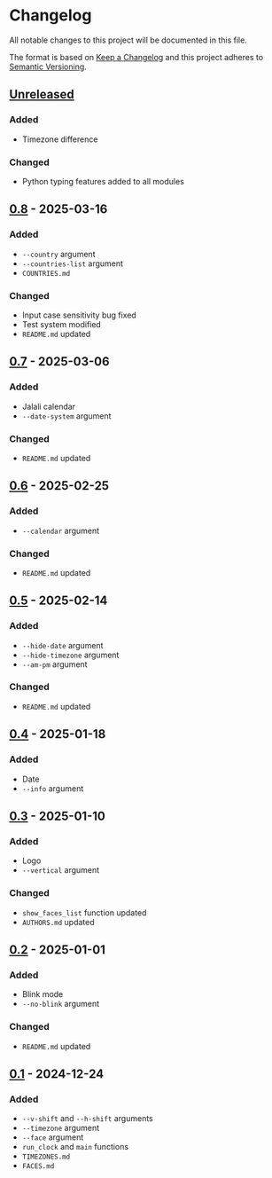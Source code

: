 # Changelog
All notable changes to this project will be documented in this file.

The format is based on [Keep a Changelog](http://keepachangelog.com/en/1.0.0/)
and this project adheres to [Semantic Versioning](http://semver.org/spec/v2.0.0.html).

## [Unreleased]
### Added
- Timezone difference
### Changed
- Python typing features added to all modules
## [0.8] - 2025-03-16
### Added
- `--country` argument
- `--countries-list` argument
- `COUNTRIES.md`
### Changed
- Input case sensitivity bug fixed
- Test system modified
- `README.md` updated
## [0.7] - 2025-03-06
### Added
- Jalali calendar
- `--date-system` argument
### Changed
- `README.md` updated
## [0.6] - 2025-02-25
### Added
- `--calendar` argument
### Changed
- `README.md` updated
## [0.5] - 2025-02-14
### Added
- `--hide-date` argument
- `--hide-timezone` argument
- `--am-pm` argument
### Changed
- `README.md` updated
## [0.4] - 2025-01-18
### Added
- Date
- `--info` argument
## [0.3] - 2025-01-10
### Added
- Logo
- `--vertical` argument
### Changed
- `show_faces_list` function updated
- `AUTHORS.md` updated
## [0.2] - 2025-01-01
### Added
- Blink mode
- `--no-blink` argument
### Changed
- `README.md` updated
## [0.1] - 2024-12-24
### Added
- `--v-shift` and `--h-shift` arguments
- `--timezone` argument
- `--face` argument
- `run_clock` and `main` functions
- `TIMEZONES.md`
- `FACES.md`

[Unreleased]: https://github.com/sepandhaghighi/clox/compare/v0.8...dev
[0.8]: https://github.com/sepandhaghighi/clox/compare/v0.7...v0.8
[0.7]: https://github.com/sepandhaghighi/clox/compare/v0.6...v0.7
[0.6]: https://github.com/sepandhaghighi/clox/compare/v0.5...v0.6
[0.5]: https://github.com/sepandhaghighi/clox/compare/v0.4...v0.5
[0.4]: https://github.com/sepandhaghighi/clox/compare/v0.3...v0.4
[0.3]: https://github.com/sepandhaghighi/clox/compare/v0.2...v0.3
[0.2]: https://github.com/sepandhaghighi/clox/compare/v0.1...v0.2
[0.1]: https://github.com/sepandhaghighi/clox/compare/e9b49e2...v0.1



